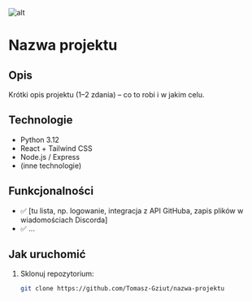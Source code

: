 ![alt](https://raw.githubusercontent.com/30osob-studio/Website/dcc25d4caed794f9bd0b7505d05a815c05efd0bc/NoImage.png)

# Nazwa projektu

## Opis
Krótki opis projektu (1–2 zdania) – co to robi i w jakim celu.

## Technologie
- Python 3.12
- React + Tailwind CSS
- Node.js / Express
- (inne technologie)

## Funkcjonalności
- ✅ [tu lista, np. logowanie, integracja z API GitHuba, zapis plików w wiadomościach Discorda]
- ✅ ...

## Jak uruchomić
1. Sklonuj repozytorium:
   ```bash
   git clone https://github.com/Tomasz-Gziut/nazwa-projektu
